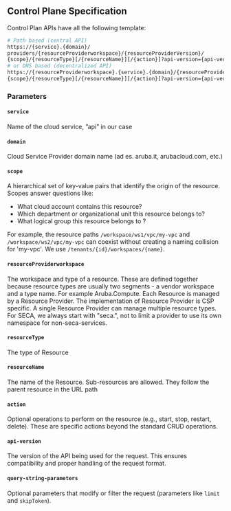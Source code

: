 ## Control Plane Specification

Control Plan APIs have all the following template:

```bash
# Path based (central API)
https://{service}.{domain}/
providers/{resourceProviderworkspace}/{resourceProviderVersion}/
{scope}/{resourceType}[/{resourceName}][/{action}]?api-version={api-version}[&{queryStringParameters}]
# or DNS based (decentralized API)
https://{resourceProviderworkspace}.{service}.{domain}/{resourceProviderVersion}/
{scope}/{resourceType}[/{resourceName}][/{action}]?api-version={api-version}[&{queryStringParameters}]
```

### Parameters

#### `service`

Name of the cloud service, ”api” in our case

#### `domain`

Cloud Service Provider domain name (ad es. aruba.it, arubacloud.com, etc.)

#### `scope`

A hierarchical set of key-value pairs that identify the origin of the resource. Scopes answer questions like:

* What cloud account contains this resource?
* Which department or organizational unit this resource belongs to?
* What logical group this resource belongs to ?

For example, the resource paths `/workspace/ws1/vpc/my-vpc` and `/workspace/ws2/vpc/my-vpc` can coexist without creating a naming collision for 'my-vpc'. We use `/tenants/{id}/workspaces/{name}`.

#### `resourceProviderworkspace`

The workspace and type of a resource. These are defined together because resource types are usually two segments - a vendor workspace and a type name. For example Aruba.Compute. Each Resource is managed by a Resource Provider. The implementation of Resource Provider is CSP specific. A single Resource Provider can manage multiple resource types. For SECA, we always start with "seca.", not to limit a provider to use its own namespace for non-seca-services.

#### `resourceType`

The type of Resource

#### `resourceName`

The name of the Resource. Sub-resources are allowed. They follow the parent resource in the URL path

#### `action`

Optional operations to perform on the resource (e.g., start, stop, restart, delete). These are specific actions beyond the standard CRUD operations.

#### `api-version`

The version of the API being used for the request. This ensures compatibility and proper handling of the request format.

#### `query-string-parameters `

Optional parameters that modify or filter the request (parameters like `limit` and `skipToken`).
